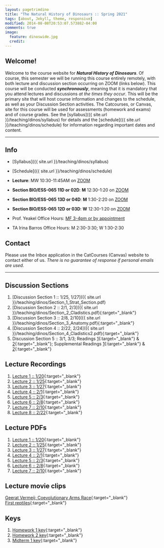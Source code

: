 ```yaml
---
layout: pagetrimdino
title: "The Natural History of Dinosaurs :: Spring 2021"
tags: [about, Jekyll, theme, responsive]
modified: 2014-08-08T20:53:07.573882-04:00
comments: true
image:
  feature: dinoswide.jpg
  credit:
---
```



## Welcome!
Welcome to the course website for ***Natural History of Dinosaurs***. Of course, this semester we will be running this course entirely remotely, with both lecture and discussion section occurring on ZOOM (links below). This course will be conducted ***synchronously***, meaning that it is mandatory that you attend lectures and discussions *at the times they occur*. This will be the primary site that will host course information and changes to the schedule, as well as your Discussion Section activities. The Catcourses, or Canvas, site for this course will be used for assessments (homework and exams) and of course grades. See the [syllabus]({{ site.url }}/teaching/dinos/syllabus) for details and the [schedule]({{ site.url }}/teaching/dinos/schedule) for information regarding important dates and content.

---

## Info
*	[Syllabus]({{ site.url }}/teaching/dinos/syllabus)  
* [Schedule]({{ site.url }}/teaching/dinos/schedule)  

*	**Lecture**: MW 10:30-11:45AM on [ZOOM](https://ucmerced.zoom.us/j/89025936181?pwd=bU9YSmNjT0xmR1dFVmUvanJ1aXRwQT09)  
*	**Section BIO/ESS-065 11D or 02D**: **M** 12:30-1:20 on [ZOOM](https://ucmerced.zoom.us/j/89530180696?pwd=TWxtMXhTTHJSR2VGKzB6Yy96SzZzZz09)  
*	**Section BIO/ESS-065 13D or 04D**: **M** 1:30-2:20 on [ZOOM](https://ucmerced.zoom.us/j/88311377473?pwd=cFo3OUdUZmg0dzEwanlWckdiMEt5Zz09)  
*	**Section BIO/ESS-065 12D or 03D**: **W** 12:30-1:20 on [ZOOM](https://ucmerced.zoom.us/j/84452104725?pwd=dFFuUFRjN2RmWWI2Vy92Yzl5YmdtZz09)  


*	Prof. Yeakel Office Hours: [MF 3-4pm or by appointment](https://ucmerced.zoom.us/j/89025936181?pwd=bU9YSmNjT0xmR1dFVmUvanJ1aXRwQT09)  
*	TA Irina Barros Office Hours: M 2:30-3:30; W 1:30-2:30  

## Contact
Please use the Inbox application in the CatCourses (Canvas) website to contact either of us. *There is no guarantee of response if personal emails are used.*

---

## Discussion Sections
1. [Discussion Section 1 :: 1/25, 1/27]({{ site.url }}/teaching/dinos/Section_1_Strat_Section.pdf)  
2. [Discussion Section 2 :: 2/1, 2/3]({{ site.url }}/teaching/dinos/Section_2_Cladistics.pdf){:target="_blank"}  
3. [Discussion Section 3 :: 2/8, 2/10]({{ site.url }}/teaching/dinos/Section_3_Anatomy.pdf){:target="_blank"}  
4. [Discussion Section 4 :: 2/22, 2/24]({{ site.url }}/teaching/dinos/Section_4_Cladistics2.pdf){:target="_blank"}  
5. Discussion Section 5 :: 3/1, 3/3; Readings [1](https://www.wired.com/2009/07/toucanbill/){:target="_blank"} & [2](https://www.smithsonianmag.com/science-nature/armored-dinosaurs-kept-cool-labyrinth-nose-canals-180971073/){:target="_blank"}; Supplemental Readings [1](https://journals.plos.org/plosone/article?id=10.1371/journal.pone.0207381){:target="_blank"} & [2](https://science.sciencemag.org/content/325/5939/468?ijkey=b5e9d5b337a93ab599c7c44bec9573a4cca5224e&keytype2=tf_ipsecsha){:target="_blank"}

## Lecture Recordings
1. [Lecture 1 :: 1/20](https://ucmerced.box.com/s/1x6g3ujapak3eos71z0dj3r5ruyyvh6u){:target="_blank"}  
2. [Lecture 2 :: 1/25](https://ucmerced.box.com/s/nw428s0fl3o7bydyzn3cmi541b8f0xh1){:target="_blank"}  
3. [Lecture 3 :: 1/27](https://ucmerced.box.com/s/tpzrpndcm7eu7cnzl8afuclzi0563bl1){:target="_blank"}
4. [Lecture 4 :: 2/1](https://ucmerced.box.com/s/mi58b3yx7pt53znoajy2mpk39spldpxq){:target="_blank"}
5. [Lecture 5 :: 2/3](https://ucmerced.box.com/s/sz7jkomjp6s11w25mkke252kfo2t58bc){:target="_blank"}
6. [Lecture 6 :: 2/8](https://ucmerced.box.com/s/dg2dxdpmv3kbr4o4a3iwtvkgpwlh6pv2){:target="_blank"}
7. [Lecture 7 :: 2/10](https://ucmerced.box.com/s/5ap9f298iprpfxha08k1vlz9dg7s69wa){:target="_blank"}
8. [Lecture 8 :: 2/22](https://ucmerced.box.com/s/if64uoonjva6sueftpqd0nolpi1dap2g){:target="_blank"}

## Lecture PDFs
1. [Lecture 1 :: 1/20](https://ucmerced.box.com/s/mqmjjh4uagj6bqnpaats23qa0vmhrgt6){:target="_blank"}  
2. [Lecture 2 :: 1/25](https://ucmerced.box.com/s/rzknkdubsorm1r8geo04v7vab9r753j4){:target="_blank"}  
3. [Lecture 3 :: 1/27](https://ucmerced.box.com/s/38fuy8z6c0gg0r1hv4936q31znct1vd8){:target="_blank"}  
4. [Lecture 4 :: 2/1](https://ucmerced.box.com/s/m2or6vnt0jtil63c0lfhk4851gpgt3jo){:target="_blank"}  
5. [Lecture 5 :: 2/3](https://ucmerced.box.com/s/on6pwyxpnjza9sbj72mvn10rm73e8yv7){:target="_blank"}  
6. [Lecture 6 :: 2/8](https://ucmerced.box.com/s/svqehujoa20ytx2hi2lt17jj17kg3vrz){:target="_blank"}  
7. [Lecture 7 :: 2/10](https://ucmerced.box.com/s/2zmu70cj9tf49xd1l0yysm2xkm28i2k4){:target="_blank"} 

## Lecture movie clips
[Geerat Vermeij: Coevolutionary Arms Race](https://ucmerced.box.com/s/h3c52gixgdvegpxkvaah3iuqffizryws){:target="_blank"}  
[First reptiles](https://ucmerced.box.com/s/sdtg7ncakwfdy966cmonshkrfrp2bqof){:target="_blank"}  


## Keys
1. [Homework 1 key](https://ucmerced.box.com/s/fyqie873aebjec71uze7l22t1ubhuqv1){:target="_blank"}  
2. [Homework 2 key](https://ucmerced.box.com/s/j0nhve5wgq9uakzuc0i16wg875hsj9h3){:target="_blank"}  
3. [Midterm 1 key](https://ucmerced.box.com/s/uwa06adiyb4r5fva2xxmwn298ldhk3gp){:target="_blank"}  

<!-- ## Info
* Class time/location: MW 10:30-11:45 on ZOOM   -->
<!-- * Section time/location: M 12:30-1:20 in CLSSRM 279; W 1:30-2:20 in CLSSRM 288; M 6:30-7:20 in CLSSRM 203   -->
<!-- * Office hours: Justin (TBD); Irina (TBD)   -->
<!-- * [Syllabus](http://jdyeakel.github.io/teaching/dinos/Syllabus_spring2018.pdf)  
[Updated class schedule (*updated 2/25*)](http://jdyeakel.github.io/teaching/dinos/updatedsyllabus.pdf)   -->

<!-- 
> **Exam IV: Saturday May 5 from 8:00-11:00am	KOLLIG 217**  
> Covering Lectures 21 onwards and Chapters: 14, 16 and selected readings (below)  
> You will need the long-green SCANTRON (No. 882-E)  
> [Click here to see a picture of the required SCANTRON form](http://jdyeakel.github.io/teaching/dinos/scantron.jpg)  
> [Click here for the answer key to **Exam 4**](http://jdyeakel.github.io/teaching/dinos/nedry.jpg)  

---

## Lectures
* [Lecture 1: Timescales and fossilization](http://jdyeakel.github.io/teaching/dinos/lectures/01_Intro_paleo.pdf)  
* [Lecture 2: Evolution and Cladograms](http://jdyeakel.github.io/teaching/dinos/lectures/02_Evolution.pdf)  
* [Lecture 3: Early Life History 1](http://jdyeakel.github.io/teaching/dinos/lectures/03_EarlyLifeHistory_1.pdf)  
* [Lecture 4: Early Life History 2](http://jdyeakel.github.io/teaching/dinos/lectures/04_EarlyLifeHistory_2.pdf)  
* [Lecture 5: Intro to Dinosauria](http://jdyeakel.github.io/teaching/dinos/lectures/05_Dinosauria.pdf)  
* Lecture 6: Film  
* Lecture 7: Review [Notes for Exam I](http://jdyeakel.github.io/teaching/dinos/Notes_1.pdf)  
* [Lecture 8: Stegosauria](http://jdyeakel.github.io/teaching/dinos/lectures/08_Stegosauria.pdf)  
* [Lecture 9: Ankylosauria](http://jdyeakel.github.io/teaching/dinos/lectures/09_Ankylosauria.pdf)  
* [Lecture 10: Pachycephalosauria](http://jdyeakel.github.io/teaching/dinos/lectures/10_Pachy.pdf) 
* [Lecture 11: Ceratopsia](http://jdyeakel.github.io/teaching/dinos/lectures/11_Ceratopsia.pdf)  
* Lecture 12: [Ornithopods](http://jdyeakel.github.io/teaching/dinos/lectures/12_Ornithopods.pdf) & Review [Notes for Exam II](http://jdyeakel.github.io/teaching/dinos/Notes_2.pdf)  
* [Lectures 13 & 14: Sauropods](http://jdyeakel.github.io/teaching/dinos/lectures/13_14_Sauropods.pdf)  
* [Lecture 15: Metabolism](http://jdyeakel.github.io/teaching/dinos/lectures/15_Metabolism.pdf)  
* Lecture [16: Body size](http://jdyeakel.github.io/teaching/dinos/lectures/16_BodySize.pdf) & [17: Theropods](http://jdyeakel.github.io/teaching/dinos/lectures/17_Theropods_1.pdf)  
* Lecture 18: [Theropods II](http://jdyeakel.github.io/teaching/dinos/lectures/18_Theropods_2.pdf)  
* Lecture 19: [Birds](http://jdyeakel.github.io/teaching/dinos/lectures/19_Birds.pdf)  
* Lecture 20: Finish evolution of birds and [Notes for Exam III](http://jdyeakel.github.io/teaching/dinos/Notes_3.pdf)  
* Lecture 21: [Flying Reptiles](http://jdyeakel.github.io/teaching/dinos/lectures/21_Flying_Reptiles.pdf)  
* Lecture 22: [Swimming Reptiles](http://jdyeakel.github.io/teaching/dinos/lectures/22_Swimming_Reptiles.pdf)  
* Lecture 23: [Swimming Reptiles](http://jdyeakel.github.io/teaching/dinos/lectures/23_MesozoicWorld.pdf)  
* Lecture 24-25: [Crocs & Mammals](http://jdyeakel.github.io/teaching/dinos/lectures/24_25_Crocs_Mammals.pdf) and [Notes for Exam 4](http://jdyeakel.github.io/teaching/dinos/Notes_4.pdf)  
* Lecture 26: [The K-Pg Extinction](http://jdyeakel.github.io/teaching/dinos/lectures/26_Extinction.pdf)  

## Reading Assignments
* *1/17/18* Fastovsky Chapter 1 & 2  
* *1/22/18* Fastovsky Chapter 3  
* *1/24/18* Fastovsky Chapter 4  
* *1/31/18* Fastovsky Chapter 5  
* *2/05/18* Fastovsky Part III  
* *2/14/18* Fastovsky Chapter 10  
* *2/26/18* Fastovsky Chapter 11
* *3/05/18* Fastovsky Chapter 12
* *3/12/18* Fastovsky Part II and Chapter 9
* *3/19/18* Fastovsky Part IV and Chapter 13
* *3/21/18* Fastovsky Chapter 6 & 7
* *4/04/18* Fastovsky Chapter 8
* *4/16-18/18* [Earth Archive](http://www.eartharchives.org/articles/your-favorite-extinct-reptile-may-not-be-a-dinosaur/), **For section next week read: [The Evolution of Marine Reptiles](http://jdyeakel.github.io/teaching/dinos/Motani_Evo_Edu_Outreach_2009.pdf)**
* *4/23/18* Fastovsky Chapter 14
* *4/30/18* Fastovsky Chapter 16

## Section Materials
* [Section 1: Stratigraphy & Sedimentology](http://jdyeakel.github.io/teaching/dinos/Section_1_Strat_Section.pdf)  
* [Section 2: Cladistics](http://jdyeakel.github.io/teaching/dinos/Section_2_Cladistics.pdf)  
* [Section 3: Anatomy](http://jdyeakel.github.io/teaching/dinos/Section_3_Anatomy.pdf)  
* [Section 4: Cladistics 2](http://jdyeakel.github.io/teaching/dinos/Section_4_Cladistics2.pdf)  
* Section 5 Assignment: [Watch this movie](https://youtu.be/hVsuDIMRZwA) and then [complete this worksheet](http://jdyeakel.github.io/teaching/dinos/Section_5_Clash.pdf) (due the following section)   -->
